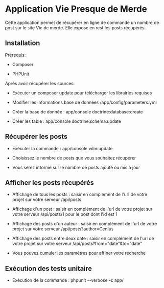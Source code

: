 Application Vie Presque de Merde
========================

Cette application permet de récupérer en ligne de commande un nombre de post sur le site Vie de merde.
Elle expose en rest les posts récupérés.

Installation
--------------

Prérequis:

  * Composer

  * PHPUnit

Après avoir récupérer les sources:

  * Exécuter un composer update pour télécharger les librairies requises

  * Modifier les informations base de données /app/config/parameters.yml

  * Créer la base de donnée : app/console doctrine:database:create

  * Créer les table : app/console doctrine:schema:update

Récupérer les posts
-------------------

  * Exécuter la commande : app/console vdm:update

  * Choisissez le nombre de posts que vous souhaitez récupérer

  * Vous serez informé sur le nombre de posts ajouté ou mis à jour

Afficher les posts récupérés
----------------------------

  * Affichage de tous les posts : saisir en complément de l'url de votre projet sur votre serveur /api/posts

  * Affichage d'un post : saisir en complément de l'url de votre projet sur votre serveur /api/posts/1 pour le post dont l'id est 1

  * Affichage des posts d'un auteur : saisir en complément de l'url de votre projet sur votre serveur /api/posts?author=Genius

  * Affichage des posts entre deux date : saisir en complément de l'url de votre projet sur votre serveur /api/posts?from="date"&to="date"

  * Vous pouvez cumuler les paramètres pour affiner votre recherche

Exécution des tests unitaire
----------------------------

  * Exécution de la commande : phpunit --verbose  -c app/